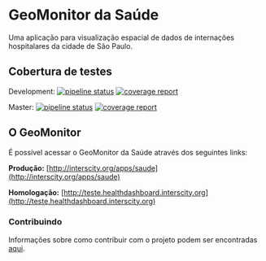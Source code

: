 # GeoMonitor da Saúde

Uma aplicação para visualização espacial de dados de internações hospitalares da cidade de São Paulo.

## Cobertura de testes

Development:
[![pipeline status](https://gitlab.com/interscity/health-dashboard/health-smart-city/badges/development/pipeline.svg)](https://gitlab.com/interscity/health-dashboard/health-smart-city/commits/master)
[![coverage report](https://gitlab.com/interscity/health-dashboard/health-smart-city/badges/development/coverage.svg)](https://gitlab.com/interscity/health-dashboard/health-smart-city/commits/master)

Master:
[![pipeline status](https://gitlab.com/interscity/health-dashboard/health-smart-city/badges/master/pipeline.svg)](https://gitlab.com/interscity/health-dashboard/health-smart-city/commits/master)
[![coverage report](https://gitlab.com/interscity/health-dashboard/health-smart-city/badges/master/coverage.svg)](https://gitlab.com/interscity/health-dashboard/health-smart-city/commits/master)

## O GeoMonitor

É possível acessar o GeoMonitor da Saúde através dos seguintes links:

**Produção:** [http://interscity.org/apps/saude](http://interscity.org/apps/saude)

**Homologação:** [http://teste.healthdashboard.interscity.org](http://teste.healthdashboard.interscity.org)

### Contribuindo

Informações sobre como contribuir com o projeto podem ser encontradas [aqui](./CONTRIBUTING.md).
